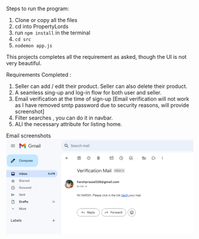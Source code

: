 Steps to run the program:

1. Clone or copy all the files
2. cd into PropertyLords
3. run `npm install` in the terminal
4. `cd src`
5. `nodemon app.js`

This projects completes all the requirement as asked, though the UI is not very beautiful.

Requirements Completed : 

1. Seller can add / edit their product. Seller can also delete their product.
2. A seamless sing-up and log-in flow for both user and seller.
3. Email verification at the time of sign-up [Email verification will not work as I have removed smtp password due to security reasons, will provide screenshot]
4. Filter searches , you can do it in navbar.
5. ALl the necessary attribute for listing home.

Email screenshots
![alt text](image.png)